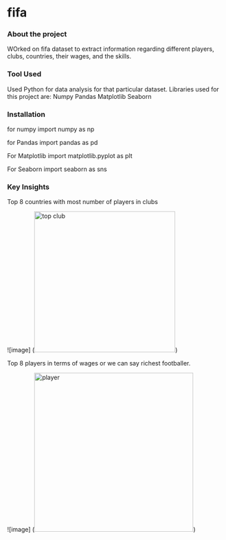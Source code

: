 # fifa
### About the project
WOrked on fifa dataset to extract information regarding different players, clubs, countries, their wages, and the skills.

### Tool Used
Used Python for data analysis for that particular dataset. Libraries used for this project are:
Numpy
Pandas
Matplotlib
Seaborn


### Installation
for numpy
import numpy as np  

for Pandas
import pandas as pd

For Matplotlib
import matplotlib.pyplot as plt

For Seaborn
import seaborn as sns

### Key Insights
Top 8 countries with most number of players in clubs

![image] (<img width="328" alt="top club" src="https://user-images.githubusercontent.com/69238621/140738469-665c5fdd-a682-448f-9e7c-a9ce1e58679a.PNG">)

Top 8 players in terms of wages or we can say richest footballer.

![image] (<img width="370" alt="player" src="https://user-images.githubusercontent.com/69238621/140738014-f2140325-002d-457a-923b-bd6f48319316.PNG">)

